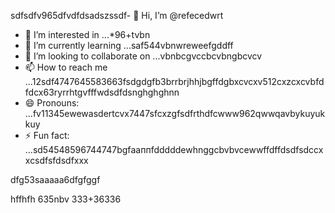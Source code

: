 sdfsdfv965dfvdfdsadszssdf- 👋 Hi, I’m @refecedwrt
- 👀 I’m interested in ...*96+tvbn
- 🌱 I’m currently learning ...saf544vbnwreweefgddff
- 💞️ I’m looking to collaborate on ...vbnbcgvccbcvbngbcvcv
- 📫 How to reach me ...12sdf4747645583663fsdgdgfb3brrbrjhhjbgffdgbxcvcxv512cxzcxcvbfdfdcx63ryrrhtgvfffwdsdfdsnghghghnn
- 😄 Pronouns: ...fv11345ewewasdertcvx7447sfcxzgfsdfrthdfcwww962qwwqavbykuyukkuy
- ⚡ Fun fact: ...sd54548596744747bgfааппfdddddewhnggcbvbvcewwffdffdsdfsdccxxcsdfsfdsdfxxx
<!---545450522iki632xztgrgtrrtfhggfhghgfhsfdfdsf
refeced/refeced is a ✨ special ✨ repositorasdy because its `README.md` fer(this file) appears54on your GitHub prof2522vbile.12cvbbv3545
You can click the Preview link to take a look at your chsdfanges.fgxvcfghbgfhtrgfcvrgedf
--->dfg53saaaaa6dfgfggf
hffhfh
635nbv
333+36336
